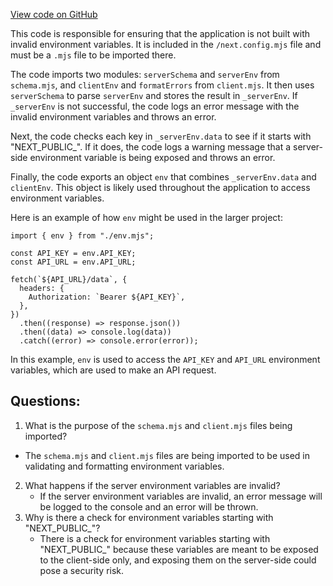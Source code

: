 [View code on GitHub](/src/env/server.mjs)

This code is responsible for ensuring that the application is not built with invalid environment variables. It is included in the `/next.config.mjs` file and must be a `.mjs` file to be imported there. 

The code imports two modules: `serverSchema` and `serverEnv` from `schema.mjs`, and `clientEnv` and `formatErrors` from `client.mjs`. It then uses `serverSchema` to parse `serverEnv` and stores the result in `_serverEnv`. If `_serverEnv` is not successful, the code logs an error message with the invalid environment variables and throws an error. 

Next, the code checks each key in `_serverEnv.data` to see if it starts with "NEXT_PUBLIC_". If it does, the code logs a warning message that a server-side environment variable is being exposed and throws an error. 

Finally, the code exports an object `env` that combines `_serverEnv.data` and `clientEnv`. This object is likely used throughout the application to access environment variables. 

Here is an example of how `env` might be used in the larger project:

```
import { env } from "./env.mjs";

const API_KEY = env.API_KEY;
const API_URL = env.API_URL;

fetch(`${API_URL}/data`, {
  headers: {
    Authorization: `Bearer ${API_KEY}`,
  },
})
  .then((response) => response.json())
  .then((data) => console.log(data))
  .catch((error) => console.error(error));
```

In this example, `env` is used to access the `API_KEY` and `API_URL` environment variables, which are used to make an API request.
## Questions: 
 1. What is the purpose of the `schema.mjs` and `client.mjs` files being imported?
   - The `schema.mjs` and `client.mjs` files are being imported to be used in validating and formatting environment variables.
2. What happens if the server environment variables are invalid?
   - If the server environment variables are invalid, an error message will be logged to the console and an error will be thrown.
3. Why is there a check for environment variables starting with "NEXT_PUBLIC_"?
   - There is a check for environment variables starting with "NEXT_PUBLIC_" because these variables are meant to be exposed to the client-side only, and exposing them on the server-side could pose a security risk.